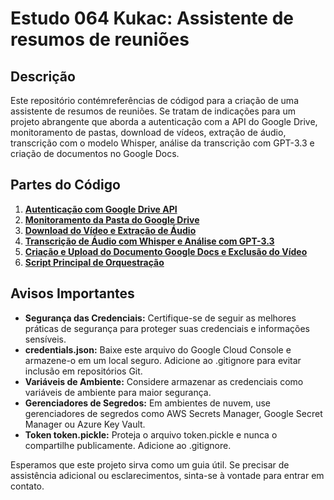 # Estudo 064 Kukac: Assistente de resumos de reuniões

## Descrição
Este repositório contémreferências de códigod para a criação de uma assistente de resumos de reuniões. Se tratam de indicações para um projeto abrangente que aborda a autenticação com a API do Google Drive, monitoramento de pastas, download de vídeos, extração de áudio, transcrição com o modelo Whisper, análise da transcrição com GPT-3.3 e criação de documentos no Google Docs.

## Partes do Código
1.  [**Autenticação com Google Drive API**](https://github.com/emidiosouza/Estudo064_Kukac/blob/main/01_googleAutentica%C3%A7%C3%A3o.py)
2.  [**Monitoramento da Pasta do Google Drive**](https://github.com/emidiosouza/Estudo064_Kukac/blob/main/02_monitoramentoDrive.py)
3.  [**Download do Vídeo e Extração de Áudio**](https://github.com/emidiosouza/Estudo064_Kukac/blob/main/03_extra%C3%A7%C3%A3oAudio_ffmpeg.py)
4.  [**Transcrição de Áudio com Whisper e Análise com GPT-3.3**](https://github.com/emidiosouza/Estudo064_Kukac/blob/main/04_transcri%C3%A7%C3%A3o_analise_OpenAI.py)
5.  [**Criação e Upload do Documento Google Docs e Exclusão do Vídeo**](https://github.com/emidiosouza/Estudo064_Kukac/blob/main/05_googleDocs_upload.py)
6.  [**Script Principal de Orquestração**](https://github.com/emidiosouza/Estudo064_Kukac/blob/main/06_main.py)

   ## Avisos Importantes
- **Segurança das Credenciais:** Certifique-se de seguir as melhores práticas de segurança para proteger suas credenciais e informações sensíveis.
- **credentials.json:** Baixe este arquivo do Google Cloud Console e armazene-o em um local seguro. Adicione ao .gitignore para evitar inclusão em repositórios Git.
- **Variáveis de Ambiente:** Considere armazenar as credenciais como variáveis de ambiente para maior segurança.
- **Gerenciadores de Segredos:** Em ambientes de nuvem, use gerenciadores de segredos como AWS Secrets Manager, Google Secret Manager ou Azure Key Vault.
- **Token token.pickle:** Proteja o arquivo token.pickle e nunca o compartilhe publicamente. Adicione ao .gitignore.



Esperamos que este projeto sirva como um guia útil. Se precisar de assistência adicional ou esclarecimentos, sinta-se à vontade para entrar em contato.

